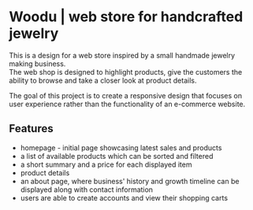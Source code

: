 # Woodu | web store for handcrafted jewelry

This is a design for a web store inspired by a small handmade jewelry making business.\
The web shop is designed to highlight products, give the customers the ability to browse and take a closer look at product details.

The goal of this project is to create a responsive design that focuses on user experience rather than the functionality of an e-commerce website.

## Features
* homepage - initial page showcasing latest sales and products
* a list of available products which can be sorted and filtered
* a short summary and a price for each displayed item
* product details
* an about page, where business' history and growth timeline can be displayed along with contact information
* users are able to create accounts and view their shopping carts  
